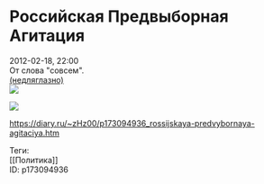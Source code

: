 Российская Предвыборная Агитация
=================================

   
 2012-02-18, 22:00   
  От слова "совсем".   
  [(недляглазно)](https://zHz00.diary.ru/p173094936.htm?index=1#linkmore173094936m1)      
  ![](http://i027.radikal.ru/1202/6a/0f363926a81a.png)   
   
 ![](http://s54.radikal.ru/i145/1202/24/bae799920b7f.png)      
    
 <https://diary.ru/~zHz00/p173094936_rossijskaya-predvybornaya-agitaciya.htm>   
   
 Теги:   
 [[Политика]]   
 ID: p173094936